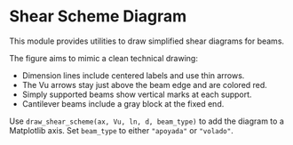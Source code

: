 # Shear Scheme Diagram

This module provides utilities to draw simplified shear diagrams for beams.

The figure aims to mimic a clean technical drawing:

- Dimension lines include centered labels and use thin arrows.
- The Vu arrows stay just above the beam edge and are colored red.
- Simply supported beams show vertical marks at each support.
- Cantilever beams include a gray block at the fixed end.

Use `draw_shear_scheme(ax, Vu, ln, d, beam_type)` to add the diagram
to a Matplotlib axis. Set `beam_type` to either `"apoyada"` or `"volado"`.

